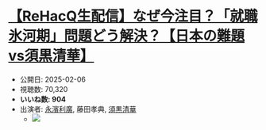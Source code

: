 # [【ReHacQ生配信】なぜ今注目？「就職氷河期」問題どう解決？【日本の難題vs須黒清華】](https://www.youtube.com/watch?v=FXV6yHy2U2E)
-   公開日: 2025-02-06
-   視聴数: 70,320
-   **いいね数: 904**
-   出演者: [永濱利廣](/rehacq_fan/people/永濱利廣 "wikilink"), 藤田孝典, [須黒清華](/rehacq_fan/people/須黒清華 "wikilink")
    - [![](https://img.youtube.com/vi/FXV6yHy2U2E/hqdefault.jpg)](https://www.youtube.com/watch?v=FXV6yHy2U2E)
